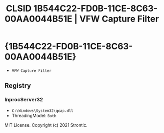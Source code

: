 ﻿---
title: "CLSID 1B544C22-FD0B-11CE-8C63-00AA0044B51E | VFW Capture Filter"
excerpt: What is COM-Object CLSID 1B544C22-FD0B-11CE-8C63-00AA0044B51E?
---

# {1B544C22-FD0B-11CE-8C63-00AA0044B51E}

* `VFW Capture Filter`

## Registry


### InprocServer32

* `C:\Windows\System32\qcap.dll`
* ThreadingModel: `Both`

MIT License. Copyright (c) 2021 Strontic.



